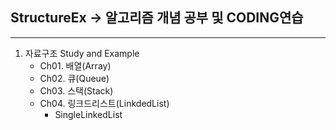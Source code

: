 ## StructureEx -> 알고리즘 개념 공부 및 CODING연습
---
1. 자료구조 Study and Example
    - Ch01. 배열(Array) 
    - Ch02. 큐(Queue)
    - Ch03. 스택(Stack)
    - Ch04. 링크드리스트(LinkdedList)
      +  SingleLinkedList
